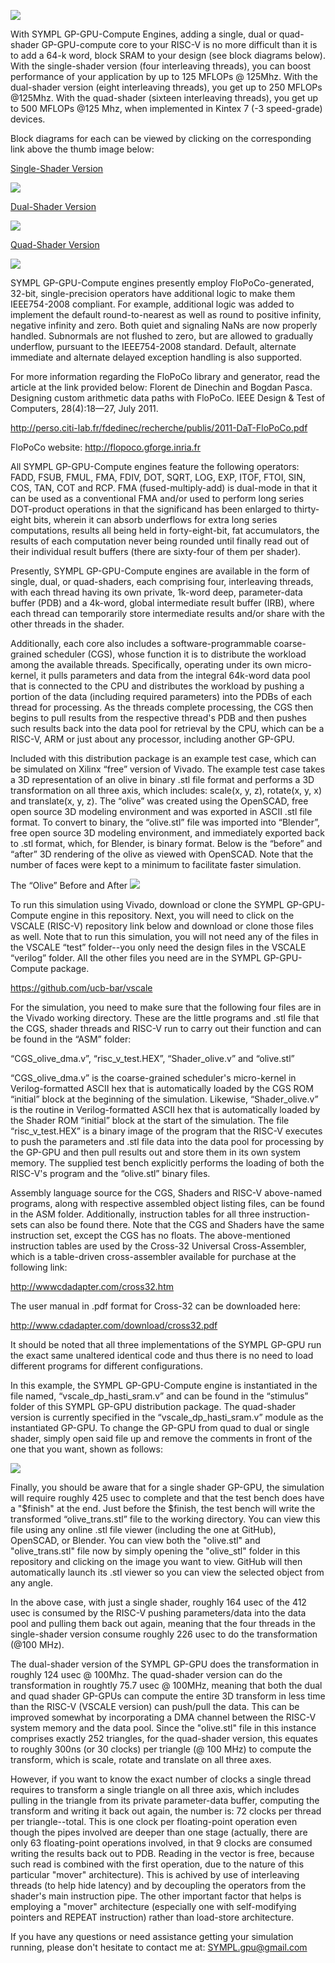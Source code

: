 ![](https://github.com/jerry-D/SYMPL-FP324-AXI4-GP-GPU/blob/master/web_logo.jpg)

With SYMPL GP-GPU-Compute Engines, adding a single, dual or quad-shader GP-GPU-compute core to your RISC-V is no more difficult than it is to add a 64-k word, block SRAM to your design (see block diagrams below).  With the single-shader version (four interleaving threads), you can boost performance of your application by up to 125 MFLOPs @ 125Mhz.  With the dual-shader version (eight interleaving threads), you get up to 250 MFLOPs @125Mhz.  With the quad-shader (sixteen interleaving threads), you get up to 500 MFLOPs @125 Mhz, when implemented in Kintex 7 (-3 speed-grade) devices.

Block diagrams for each can be viewed by clicking on the corresponding link above the thumb image below:

[Single-Shader Version](https://github.com/jerry-D/SYMPL-FP324-AXI4-GP-GPU/blob/master/SYMPL_GP_GPU1.jpg)

![](https://github.com/jerry-D/SYMPL-FP324-AXI4-GP-GPU/blob/master/SYMPL_GP_GPU1_thumb.jpg)

[Dual-Shader Version](https://github.com/jerry-D/SYMPL-FP324-AXI4-GP-GPU/blob/master/SYMPL_GP_GPU2.jpg)

![](https://github.com/jerry-D/SYMPL-FP324-AXI4-GP-GPU/blob/master/SYMPL_GP_GPU2_thumb.jpg)

[Quad-Shader Version](https://github.com/jerry-D/SYMPL-FP324-AXI4-GP-GPU/blob/master/SYMPL_GP_GPU4.jpg)

![](https://github.com/jerry-D/SYMPL-FP324-AXI4-GP-GPU/blob/master/SYMPL_GP_GPU4_thumb.jpg)

SYMPL GP-GPU-Compute engines presently employ FloPoCo-generated, 32-bit, single-precision operators have additional logic to make them IEEE754-2008 compliant.   For example, additional logic was added to implement the default round-to-nearest as well as round to positive infinity, negative infinity and zero.  Both quiet and signaling NaNs are now properly handled.  Subnormals are not flushed to zero, but are allowed to gradually underflow, pursuant to the IEEE754-2008 standard.  Default, alternate immediate and alternate delayed exception handling is also supported.

For more information regarding the FloPoCo library and generator, read the article at the link provided below:
Florent de Dinechin and Bogdan Pasca.  Designing custom arithmetic data paths with FloPoCo.  IEEE Design & Test of Computers, 28(4):18—27, July 2011.

http://perso.citi-lab.fr/fdedinec/recherche/publis/2011-DaT-FloPoCo.pdf

FloPoCo website:   http://flopoco.gforge.inria.fr

All SYMPL GP-GPU-Compute engines feature the following operators:
FADD, FSUB, FMUL, FMA, FDIV, DOT, SQRT, LOG, EXP, ITOF, FTOI, SIN, COS, TAN, COT and RCP.   FMA (fused-multiply-add) is dual-mode in that it can be used as a conventional FMA and/or used to perform long series DOT-product operations in that the significand has been enlarged to thirty-eight bits, wherein it can absorb underflows for extra long series computations, results all being held in forty-eight-bit, fat accumulators, the results of each computation never being rounded until finally read out of their individual result buffers (there are sixty-four of them per shader).

Presently, SYMPL GP-GPU-Compute engines are available in the form of single, dual, or quad-shaders, each comprising four, interleaving threads, with each thread having its own private, 1k-word deep, parameter-data buffer (PDB) and a 4k-word, global intermediate result buffer (IRB), where each thread can temporarily store intermediate results and/or share with the other threads in the shader.

Additionally, each core also includes a software-programmable coarse-grained scheduler (CGS), whose function it is to distribute the workload among the available threads.  Specifically, operating under its own micro-kernel, it pulls parameters and data from the integral 64k-word data pool that is connected to the CPU and distributes the workload by pushing a portion of the data (including required parameters) into the PDBs of each thread for processing.  As the threads complete processing, the CGS then begins to pull results from the respective thread's PDB and then pushes such results back into the data pool for retrieval by the CPU, which can be a RISC-V, ARM or just about any processor, including another GP-GPU.

Included with this distribution package is an example test case, which can be simulated on Xilinx “free” version of Vivado.  The example test case takes a 3D representation of an olive in binary .stl file format and performs a 3D transformation on all three axis, which includes:  scale(x, y, z), rotate(x, y, x) and translate(x, y, z).   The “olive” was created using the OpenSCAD, free open source 3D modeling environment and was exported in ASCII .stl file format.  To convert to binary, the “olive.stl” file was imported into “Blender”, free open source 3D modeling environment, and immediately exported back to .stl format, which, for Blender, is binary format.  Below is the “before” and “after” 3D rendering of the olive as viewed with OpenSCAD.  Note that the number of faces were kept to a minimum to facilitate faster simulation.

The “Olive” Before and After
![](https://github.com/jerry-D/SYMPL-GP-GPU-Compute-Engines/olive_trans_both.gif.gif)

To run this simulation using Vivado, download or clone the SYMPL GP-GPU-Compute engine in this repository.  Next, you will need to click on the VSCALE (RISC-V) repository link below and download or clone those files as well.  Note that to run this simulation, you will not need any of the files in the VSCALE “test” folder--you only need the design files in the VSCALE “verilog” folder.  All the other files you need are in the SYMPL GP-GPU-Compute package.

https://github.com/ucb-bar/vscale

For the simulation, you need to make sure that the following four files are in the Vivado working directory.  These are the little programs and .stl file that the CGS, shader threads and RISC-V run to carry out their function and can be found in the “ASM” folder:

“CGS_olive_dma.v”, “risc_v_test.HEX”, “Shader_olive.v” and “olive.stl”

“CGS_olive_dma.v” is the coarse-grained scheduler's micro-kernel in Verilog-formatted  ASCII hex that is automatically loaded by the CGS ROM “initial” block at the beginning of the simulation.  Likewise, “Shader_olive.v” is the routine in Verilog-formatted ASCII hex that is automatically loaded by the Shader ROM “initial” block at the start of the simulation.
The file “risc_v_test.HEX” is a binary image of the program that the RISC-V executes to push the parameters and .stl file data into the data pool for processing by the GP-GPU and then pull results out and store them in its own system memory.  The supplied test bench explicitly performs the loading of both the RISC-V's program and the “olive.stl” binary files.

Assembly language source for the CGS, Shaders and RISC-V above-named programs, along with respective assembled object listing files, can be found in the ASM folder.  Additionally, instruction tables for all three instruction-sets can also be found there.  Note that the CGS and Shaders have the same instruction set, except the CGS has no floats.  The above-mentioned instruction tables are used by the Cross-32 Universal Cross-Assembler, which is a table-driven cross-assembler available for purchase at the following link:

http://wwwcdadapter.com/cross32.htm

The user manual in .pdf format for Cross-32 can be downloaded here:

http://www.cdadapter.com/download/cross32.pdf

It should be noted that all three implementations of the SYMPL GP-GPU run the exact same unaltered identical code and thus there is no need to load different programs for different configurations.  

In this example, the SYMPL GP-GPU-Compute engine is instantiated in the file named, “vscale_dp_hasti_sram.v” and can be found in the “stimulus” folder of this SYMPL GP-GPU distribution package.   The quad-shader version is currently specified in the “vscale_dp_hasti_sram.v” module as the instantiated GP-GPU.  To change the GP-GPU from quad to dual or single shader, simply open said file up and remove the comments in front of the one that you want, shown as follows:

![](https://github.com/jerry-D/SYMPL-FP324-AXI4-GP-GPU/blob/master/GP-GPU_inst.jpg)

Finally, you should be aware that for a single shader GP-GPU, the simulation will require roughly 425 usec to complete and that the test bench does have a "$finish" at the end.  Just before the $finish, the test bench will write the transformed “olive_trans.stl” file to the working directory.  You can view this file using any online .stl file viewer (including the one at GitHub), OpenSCAD, or Blender.  You can view both the "olive.stl" and "olive_trans.stl" file now by simply opening the "olive_stl" folder in this repository and clicking on the image you want to view.  GitHub will then automatically launch its .stl viewer so you can view the selected object from any angle.

In the above case, with just a single shader, roughly 164 usec of the 412 usec is consumed by the RISC-V pushing parameters/data into the data pool and pulling them back out again, meaning that the four threads in the single-shader version consume roughly 226 usec to do the transformation (@100 MHz).

The dual-shader version of the SYMPL GP-GPU does the transformation in roughly 124 usec @ 100Mhz.  The quad-shader version can do the transformation in roughtly 75.7 usec @ 100MHz, meaning that both the dual and quad shader GP-GPUs can compute the entire 3D transform in less time than the RISC-V (VSCALE version) can push/pull the data.  This can be improved somewhat by incorporating a DMA channel between the RISC-V system memory and the data pool.  Since the "olive.stl" file in this instance comprises exactly 252 triangles, for the quad-shader version, this equates to roughly 300ns (or 30 clocks) per triangle (@ 100 MHz) to compute the transform, which is scale, rotate and translate on all three axes. 

However, if you want to know the exact number of clocks a single thread requires to transform a single triangle on all three axis, which includes pulling in the triangle from its private parameter-data buffer, computing the transform and writing it back out again, the number is:  72 clocks per thread per triangle--total.  This is one clock per floating-point operation even though the pipes involved are deeper than one stage (actually, there are only 63 floating-point operations involved, in that 9 clocks are consumed writing the results back out to PDB.  Reading in the vector is free, because such read is combined with the first operation, due to the nature of this particular "mover" architecture).  This is achived by use of interleaving threads (to help hide latency) and by decoupling the operators from the shader's main instruction pipe.  The other important factor that helps is employing a "mover" architecture (especially one with self-modifying pointers and REPEAT instruction) rather than load-store architecture.

If you have any questions or need assistance getting your simulation running, please don't hesitate to contact me at:  SYMPL.gpu@gmail.com




